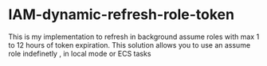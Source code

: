 # IAM-dynamic-refresh-role-token
This is my implementation to refresh in background assume roles with max 1 to 12 hours of token expiration. This solution allows you to use an assume role indefinetly , in local mode or ECS tasks
